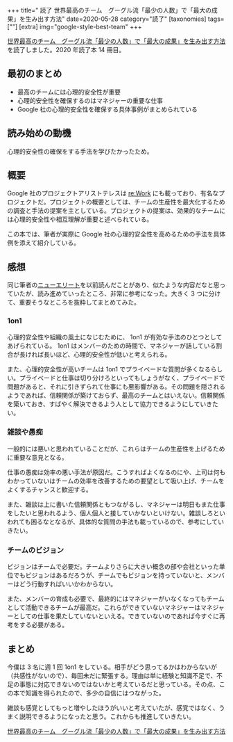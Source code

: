 +++
title=" 読了 世界最高のチーム　グーグル流「最少の人数」で「最大の成果」を生み出す方法"
date=2020-05-28
category="読了"
[taxonomies]
tags=[""]
[extra]
img="google-style-best-team"
+++

[世界最高のチーム　グーグル流「最少の人数」で「最大の成果」を生み出す方法](https://amzn.to/2ZHZxsX)を読了しました。2020 年読了本 14 冊目。

## 最初のまとめ

* 最高のチームには心理的安全性が重要
* 心理的安全性を確保するのはマネジャーの重要な仕事
* Google 社の心理的安全性を確保する具体事例がまとめられている

## 読み始めの動機

心理的安全性の確保をする手法を学びたかったため。

## 概要

Google 社のプロジェクトアリストテレスは [re:Work](https://rework.withgoogle.com/jp/guides/understanding-team-effectiveness/steps/introduction/) にも載っており、有名なプロジェクトだ。プロジェクトの概要としては、チームの生産性を最大化するための調査と手法の提案を主としている。プロジェクトの提案は、効果的なチームには心理的安全性や相互理解が重要と述べられている。

この本では、筆者が実際に Google 社の心理的安全性を高めるための手法を具体例を添えて紹介している。

## 感想

同じ筆者の[ニューエリート](https://amzn.to/2zAIOwU)を以前読んだことがあり、似たような内容だなと思っていたが、読み進めていったところ、非常に参考になった。大きく 3 つに分けて、重要そうなところを抜粋してまとめてみた。

### 1on1

心理的安全性や組織の風土になじむために、 1on1 が有効な手法のひとつとしてあげられている。 1on1 はメンバーのための時間で、マネジャーが話している割合が長ければ長いほど、心理的安全性が低いと考えられる。

また、心理的安全性が高いチームは 1on1 でプライベードな質問が多くなるらしい。プライベードと仕事は切り分けろといってもしょうがなく、プライベードで問題があると、それに引きずられて仕事にも悪影響がある。その問題を隠されるようであれば、信頼関係が築けておらず、最高のチームとはいえない。信頼関係を築いておき、すばやく解決できるよう人として協力できるようにしていきたい。

### 雑談や愚痴

一般的には悪いと思われていることだが、これらはチームの生産性を上げるために重要な意見となる。

仕事の愚痴は効率の悪い手法が原因だ。こうすればよくなるのにや、上司は何もわかっていないはチームの効率を改善するための要望として吸い上げ、チームをよくするチャンスと歓迎する。

また、雑談は上に書いた信頼関係ともつながるし、マネジャーは明日もまた仕事をしたいと思われるよう、個人個人と接していかないといけない。雑談しろといわれても困るなとなるが、具体的な質問の手法も載っているので、参考にしていきたい。

### チームのビジョン

ビジョンはチームで必要だ。チームよりさらに大きい概念の部や会社といった単位でもビジョンはあるだろうが、チームでもビジョンを持っていないと、メンバーはどう行動すればいいかわからない。

また、メンバーの育成も必要で、最終的にはマネジャーがいなくなってもチームとして活動できるチームが最高だ。これらができていないマネジャーはマネジャーとしての仕事を果たしていないといえる。できていないのであれば今すぐに再考をする必要がある。

## まとめ

今僕は 3 名に週 1 回 1on1 をしている。相手がどう思ってるかはわからないが（共感性がないので）、毎回未だに緊張する。理由は単に経験と知識不足で、不足の事態に対応できないのではないかと考えているだと思っている。その点、この本で知識を得られたので、多少の自信にはつながった。

雑談も感覚としてもっと増やしたほうがいいと考えていたが、感覚ではなく、うまく説明できるようになったと思う。これからも推進していきたい。

[世界最高のチーム　グーグル流「最少の人数」で「最大の成果」を生み出す方法](https://amzn.to/2ZHZxsX)